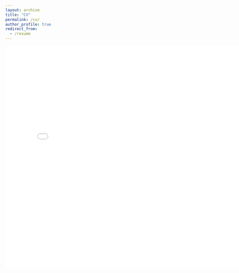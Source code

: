 ```yaml
---
layout: archive
title: "CV"
permalink: /cv/
author_profile: true
redirect_from:
  - /resume
---
```



<embed src="../files/pulick_cv.pdf" width="800" height="700">

